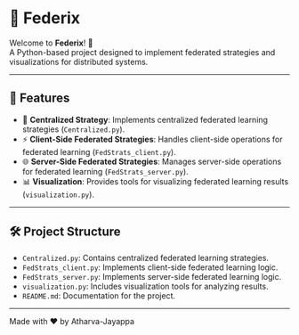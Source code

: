# 🚀 Federix

Welcome to **Federix**! 🎉  
A Python-based project designed to implement federated strategies and visualizations for distributed systems.

---

## 🌟 Features

- 🔧 **Centralized Strategy**: Implements centralized federated learning strategies (`Centralized.py`).
- ⚡ **Client-Side Federated Strategies**: Handles client-side operations for federated learning (`FedStrats_client.py`).
- 🌐 **Server-Side Federated Strategies**: Manages server-side operations for federated learning (`FedStrats_server.py`).
- 📊 **Visualization**: Provides tools for visualizing federated learning results (`visualization.py`).

---

## 🛠️ Project Structure

- `Centralized.py`: Contains centralized federated learning strategies.
- `FedStrats_client.py`: Implements client-side federated learning logic.
- `FedStrats_server.py`: Implements server-side federated learning logic.
- `visualization.py`: Includes visualization tools for analyzing results.
- `README.md`: Documentation for the project.

---

Made with ❤️ by Atharva-Jayappa
